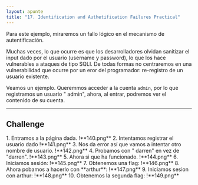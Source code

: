 ```yaml
---
layout: apunte
title: "17. Identification and Authetification Failures Practical"
---
```


Para este ejemplo, miraremos un fallo lógico en el mecanismo de autentificación.

Muchas veces, lo que ocurre es que los desarrolladores olvidan sanitizar el input dado por el usuario (username y password), lo que los hace vulnerables a ataques de tipo SQLI. De todas formas no centraremos en una vulnerabilidad que ocurre por un eror del programador: re-registro de un usuario existente.

Veamos un ejemplo. Queremmos acceder a la cuenta `admin`, por lo que registramos un usuario " admin", ahora, al entrar, podremos ver el contenido de su cuenta.

------------------
<h2>Challenge</h2>
1. Entramos a la página dada.
   !**140.png**
2. Intentamos registrar el usuario dado
   !**141.png**
3. Nos da error así que vamos a intentar otro nombre de usuario.
   !**142.png**
4. Probamos con  " darren" en vez de "darren".
   !**143.png**
5. Ahora si que ha funcionado.
   !**144.png**
6. Iniciamos sesión:
   !**145.png**
7. Obtenemos una flag:
   !**146.png**
8. Ahora pobamos a hacerlo con **arthur**:
   !**147.png**
9. Iniciamos sesion con arthur:
   !**148.png**
10. Obtenemos la segunda flag:
    !**149.png**
